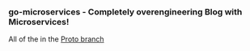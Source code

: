 ### go-microservices - Completely overengineering Blog with Microservices!

All of the in the [Proto branch](https://github.com/xvesiuk/go-microservices/tree/proto)
